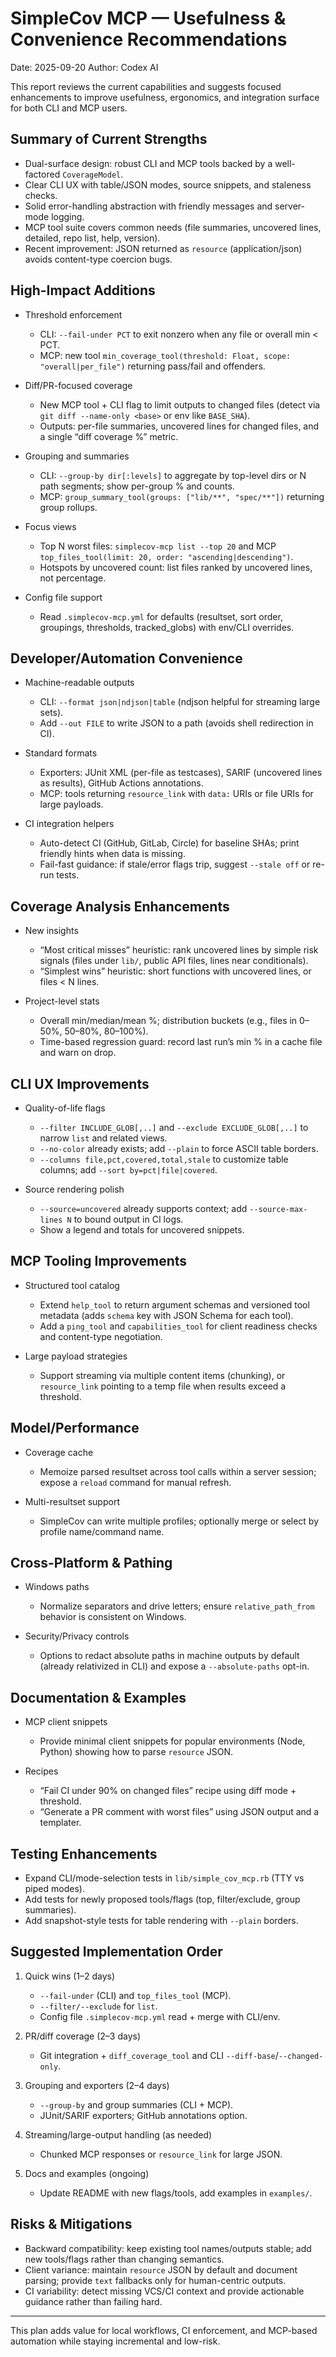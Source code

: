 # SimpleCov MCP — Usefulness & Convenience Recommendations

Date: 2025-09-20
Author: Codex AI

This report reviews the current capabilities and suggests focused enhancements to improve usefulness, ergonomics, and integration surface for both CLI and MCP users.

## Summary of Current Strengths

- Dual-surface design: robust CLI and MCP tools backed by a well-factored `CoverageModel`.
- Clear CLI UX with table/JSON modes, source snippets, and staleness checks.
- Solid error-handling abstraction with friendly messages and server-mode logging.
- MCP tool suite covers common needs (file summaries, uncovered lines, detailed, repo list, help, version).
- Recent improvement: JSON returned as `resource` (application/json) avoids content-type coercion bugs.

## High-Impact Additions

- Threshold enforcement
  - CLI: `--fail-under PCT` to exit nonzero when any file or overall min < PCT.
  - MCP: new tool `min_coverage_tool(threshold: Float, scope: "overall|per_file")` returning pass/fail and offenders.

- Diff/PR-focused coverage
  - New MCP tool + CLI flag to limit outputs to changed files (detect via `git diff --name-only <base>` or env like `BASE_SHA`).
  - Outputs: per-file summaries, uncovered lines for changed files, and a single “diff coverage %” metric.

- Grouping and summaries
  - CLI: `--group-by dir[:levels]` to aggregate by top-level dirs or N path segments; show per-group % and counts.
  - MCP: `group_summary_tool(groups: ["lib/**", "spec/**"])` returning group rollups.

- Focus views
  - Top N worst files: `simplecov-mcp list --top 20` and MCP `top_files_tool(limit: 20, order: "ascending|descending")`.
  - Hotspots by uncovered count: list files ranked by uncovered lines, not percentage.

- Config file support
  - Read `.simplecov-mcp.yml` for defaults (resultset, sort order, groupings, thresholds, tracked_globs) with env/CLI overrides.

## Developer/Automation Convenience

- Machine-readable outputs
  - CLI: `--format json|ndjson|table` (ndjson helpful for streaming large sets).
  - Add `--out FILE` to write JSON to a path (avoids shell redirection in CI).

- Standard formats
  - Exporters: JUnit XML (per-file as testcases), SARIF (uncovered lines as results), GitHub Actions annotations.
  - MCP: tools returning `resource_link` with `data:` URIs or file URIs for large payloads.

- CI integration helpers
  - Auto-detect CI (GitHub, GitLab, Circle) for baseline SHAs; print friendly hints when data is missing.
  - Fail-fast guidance: if stale/error flags trip, suggest `--stale off` or re-run tests.

## Coverage Analysis Enhancements

- New insights
  - “Most critical misses” heuristic: rank uncovered lines by simple risk signals (files under `lib/`, public API files, lines near conditionals).
  - “Simplest wins” heuristic: short functions with uncovered lines, or files < N lines.

- Project-level stats
  - Overall min/median/mean %; distribution buckets (e.g., files in 0–50%, 50–80%, 80–100%).
  - Time-based regression guard: record last run’s min % in a cache file and warn on drop.

## CLI UX Improvements

- Quality-of-life flags
  - `--filter INCLUDE_GLOB[,..]` and `--exclude EXCLUDE_GLOB[,..]` to narrow `list` and related views.
  - `--no-color` already exists; add `--plain` to force ASCII table borders.
  - `--columns file,pct,covered,total,stale` to customize table columns; add `--sort by=pct|file|covered`.

- Source rendering polish
  - `--source=uncovered` already supports context; add `--source-max-lines N` to bound output in CI logs.
  - Show a legend and totals for uncovered snippets.

## MCP Tooling Improvements

- Structured tool catalog
  - Extend `help_tool` to return argument schemas and versioned tool metadata (adds `schema` key with JSON Schema for each tool).
  - Add a `ping_tool` and `capabilities_tool` for client readiness checks and content-type negotiation.

- Large payload strategies
  - Support streaming via multiple content items (chunking), or `resource_link` pointing to a temp file when results exceed a threshold.

## Model/Performance

- Coverage cache
  - Memoize parsed resultset across tool calls within a server session; expose a `reload` command for manual refresh.

- Multi-resultset support
  - SimpleCov can write multiple profiles; optionally merge or select by profile name/command name.

## Cross-Platform & Pathing

- Windows paths
  - Normalize separators and drive letters; ensure `relative_path_from` behavior is consistent on Windows.

- Security/Privacy controls
  - Options to redact absolute paths in machine outputs by default (already relativized in CLI) and expose a `--absolute-paths` opt-in.

## Documentation & Examples

- MCP client snippets
  - Provide minimal client snippets for popular environments (Node, Python) showing how to parse `resource` JSON.

- Recipes
  - “Fail CI under 90% on changed files” recipe using diff mode + threshold.
  - “Generate a PR comment with worst files” using JSON output and a templater.

## Testing Enhancements

- Expand CLI/mode-selection tests in `lib/simple_cov_mcp.rb` (TTY vs piped modes).
- Add tests for newly proposed tools/flags (top, filter/exclude, group summaries).
- Add snapshot-style tests for table rendering with `--plain` borders.

## Suggested Implementation Order

1) Quick wins (1–2 days)
   - `--fail-under` (CLI) and `top_files_tool` (MCP).
   - `--filter/--exclude` for `list`.
   - Config file `.simplecov-mcp.yml` read + merge with CLI/env.

2) PR/diff coverage (2–3 days)
   - Git integration + `diff_coverage_tool` and CLI `--diff-base`/`--changed-only`.

3) Grouping and exporters (2–4 days)
   - `--group-by` and group summaries (CLI + MCP).
   - JUnit/SARIF exporters; GitHub annotations option.

4) Streaming/large-output handling (as needed)
   - Chunked MCP responses or `resource_link` for large JSON.

5) Docs and examples (ongoing)
   - Update README with new flags/tools, add examples in `examples/`.

## Risks & Mitigations

- Backward compatibility: keep existing tool names/outputs stable; add new tools/flags rather than changing semantics.
- Client variance: maintain `resource` JSON by default and document parsing; provide `text` fallbacks only for human-centric outputs.
- CI variability: detect missing VCS/CI context and provide actionable guidance rather than failing hard.

---

This plan adds value for local workflows, CI enforcement, and MCP-based automation while staying incremental and low-risk.

